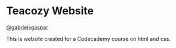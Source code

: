 # Teacozy Website
[@gabrielsgaspar](https://github.com/gabrielsgaspar)

This is website created for a Codecademy course on html and css.
